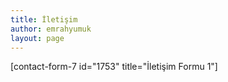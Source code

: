 ```yaml
---
title: İletişim
author: emrahyumuk
layout: page
---
```

[contact-form-7 id="1753" title="İletişim Formu 1"]